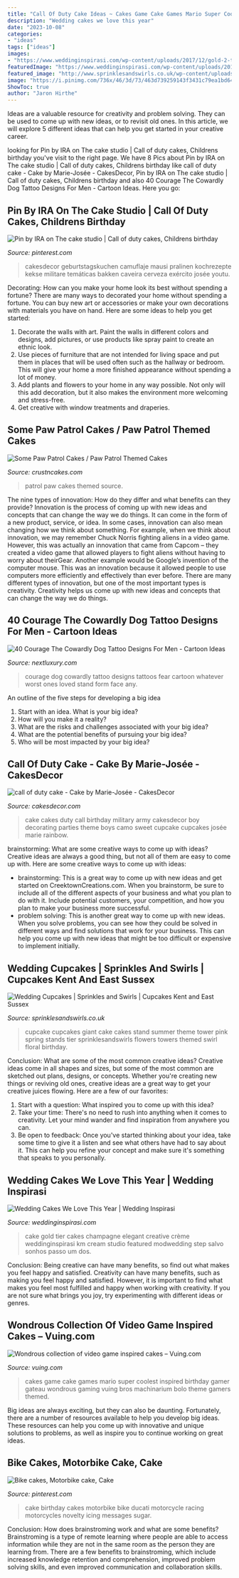 ```yaml
---
title: "Call Of Duty Cake Ideas ~ Cakes Game Cake Games Mario Super Coolest Inspired Birthday Gamer Gateau Wondrous Gaming Vuing Bros Machinarium Bolo Theme Gamers Themed"
description: "Wedding cakes we love this year"
date: "2023-10-08"
categories:
- "ideas"
tags: ["ideas"]
images:
- "https://www.weddinginspirasi.com/wp-content/uploads/2017/12/gold-2-tier-cream-floral-wedding-cake-26-mv.jpg"
featuredImage: "https://www.weddinginspirasi.com/wp-content/uploads/2017/12/gold-2-tier-cream-floral-wedding-cake-26-mv.jpg"
featured_image: "http://www.sprinklesandswirls.co.uk/wp-content/uploads/2012/11/Summer-brights-floral-cupcake-tower.jpg.jpg"
image: "https://i.pinimg.com/736x/46/3d/73/463d739259143f3431c79ea1bd64b66a.jpg"
ShowToc: true
author: "Jaron Hirthe"
---
```



Ideas are a valuable resource for creativity and problem solving. They can be used to come up with new ideas, or to revisit old ones. In this article, we will explore 5 different ideas that can help you get started in your creative career.

	

		
looking for Pin by IRA on The cake studio | Call of duty cakes, Childrens birthday you've visit to the right page. We have 8 Pics about Pin by IRA on The cake studio | Call of duty cakes, Childrens birthday like call of duty cake - Cake by Marie-Josée - CakesDecor, Pin by IRA on The cake studio | Call of duty cakes, Childrens birthday and also 40 Courage The Cowardly Dog Tattoo Designs For Men - Cartoon Ideas. Here you go:
		
    
## Pin By IRA On The Cake Studio | Call Of Duty Cakes, Childrens Birthday

<img loading=lazy src="https://i.pinimg.com/736x/46/3d/73/463d739259143f3431c79ea1bd64b66a.jpg" onerror="this.onerror=null;this.src='https://tse1.mm.bing.net/th?id=OIP.xRIDioZYpDM7pG__4i2-OAHaMT&amp;pid=15.1';" alt="Pin by IRA on The cake studio | Call of duty cakes, Childrens birthday">

_Source: pinterest.com_

>cakesdecor geburtstagskuchen camuflaje mausi pralinen kochrezepte kekse militare temáticas bakken caveira cerveza exército josée youtu. 

	

Decorating: How can you make your home look its best without spending a fortune?
There are many ways to decorated your home without spending a fortune. You can buy new art or accessories or make your own decorations with materials you have on hand. Here are some ideas to help you get started: 
1. Decorate the walls with art. Paint the walls in different colors and designs, add pictures, or use products like spray paint to create an ethnic look. 
2. Use pieces of furniture that are not intended for living space and put them in places that will be used often such as the hallway or bedroom. This will give your home a more finished appearance without spending a lot of money. 
3. Add plants and flowers to your home in any way possible. Not only will this add decoration, but it also makes the environment more welcoming and stress-free. 
4. Get creative with window treatments and draperies.

    
## Some Paw Patrol Cakes / Paw Patrol Themed Cakes

<img loading=lazy src="http://www.crustncakes.com/blog/wp-content/uploads/2015/12/a5480a603b7fbe193e732663dd402194.jpg" onerror="this.onerror=null;this.src='https://tse2.mm.bing.net/th?id=OIP.fF0e9BHx-wDG8IPGVUn-mgHaIo&amp;pid=15.1';" alt="Some Paw Patrol Cakes / Paw Patrol Themed Cakes">

_Source: crustncakes.com_

>patrol paw cakes themed source. 

	

The nine types of innovation: How do they differ and what benefits can they provide?
Innovation is the process of coming up with new ideas and concepts that can change the way we do things. It can come in the form of a new product, service, or idea. In some cases, innovation can also mean changing how we think about something. For example, when we think about innovation, we may remember Chuck Norris fighting aliens in a video game. However, this was actually an innovation that came from Capcom – they created a video game that allowed players to fight aliens without having to worry about theirGear. Another example would be Google’s invention of the computer mouse. This was an innovation because it allowed people to use computers more efficiently and effectively than ever before. There are many different types of innovation, but one of the most important types is creativity. Creativity helps us come up with new ideas and concepts that can change the way we do things.

    
## 40 Courage The Cowardly Dog Tattoo Designs For Men - Cartoon Ideas

<img loading=lazy src="http://nextluxury.com/wp-content/uploads/guys-courage-the-cowardly-dog-tattoo-design-ideas.jpg" onerror="this.onerror=null;this.src='https://tse4.mm.bing.net/th?id=OIP.hA6QjKDfsJb5t6x_AVD75QHaKT&amp;pid=15.1';" alt="40 Courage The Cowardly Dog Tattoo Designs For Men - Cartoon Ideas">

_Source: nextluxury.com_

>courage dog cowardly tattoo designs tattoos fear cartoon whatever worst ones loved stand form face any. 

	

An outline of the five steps for developing a big idea
1. Start with an idea. What is your big idea?
2. How will you make it a reality?
3. What are the risks and challenges associated with your big idea?
4. What are the potential benefits of pursuing your big idea?
5. Who will be most impacted by your big idea?

    
## Call Of Duty Cake - Cake By Marie-Josée - CakesDecor

<img loading=lazy src="https://pic.cakesdecor.com/m/zdeazl6lbi9rwadmevzj.jpg" onerror="this.onerror=null;this.src='https://tse3.mm.bing.net/th?id=OIP.Fnea-LF6dAgB7_7eizMNjQHaMT&amp;pid=15.1';" alt="call of duty cake - Cake by Marie-Josée - CakesDecor">

_Source: cakesdecor.com_

>cake cakes duty call birthday military army cakesdecor boy decorating parties theme boys camo sweet cupcake cupcakes josée marie rainbow. 

	

brainstorming: What are some creative ways to come up with ideas?
Creative ideas are always a good thing, but not all of them are easy to come up with. Here are some creative ways to come up with ideas: 
- brainstorming: This is a great way to come up with new ideas and get started on CreektownCreations.com. When you brainstorm, be sure to include all of the different aspects of your business and what you plan to do with it. Include potential customers, your competition, and how you plan to make your business more successful.
- problem solving: This is another great way to come up with new ideas. When you solve problems, you can see how they could be solved in different ways and find solutions that work for your business. This can help you come up with new ideas that might be too difficult or expensive to implement initially.

    
## Wedding Cupcakes | Sprinkles And Swirls | Cupcakes Kent And East Sussex

<img loading=lazy src="http://www.sprinklesandswirls.co.uk/wp-content/uploads/2012/11/Summer-brights-floral-cupcake-tower.jpg.jpg" onerror="this.onerror=null;this.src='https://tse3.mm.bing.net/th?id=OIP.dz0Rr7HVVDYIahminLz2ewHaLH&amp;pid=15.1';" alt="Wedding Cupcakes | Sprinkles and Swirls | Cupcakes Kent and East Sussex">

_Source: sprinklesandswirls.co.uk_

>cupcake cupcakes giant cake cakes stand summer theme tower pink spring stands tier sprinklesandswirls flowers towers themed swirl floral birthday. 

	

Conclusion: What are some of the most common creative ideas?
Creative ideas come in all shapes and sizes, but some of the most common are sketched out plans, designs, or concepts. Whether you're creating new things or reviving old ones, creative ideas are a great way to get your creative juices flowing. Here are a few of our favorites:
1. Start with a question: What inspired you to come up with this idea?
2. Take your time: There's no need to rush into anything when it comes to creativity. Let your mind wander and find inspiration from anywhere you can.
3. Be open to feedback: Once you've started thinking about your idea, take some time to give it a listen and see what others have had to say about it. This can help you refine your concept and make sure it's something that speaks to you personally.

    
## Wedding Cakes We Love This Year | Wedding Inspirasi

<img loading=lazy src="https://www.weddinginspirasi.com/wp-content/uploads/2017/12/gold-2-tier-cream-floral-wedding-cake-26-mv.jpg" onerror="this.onerror=null;this.src='https://tse4.mm.bing.net/th?id=OIP.yZ7a8zWu2icnrfWO2r2oGgHaLe&amp;pid=15.1';" alt="Wedding Cakes We Love This Year | Wedding Inspirasi">

_Source: weddinginspirasi.com_

>cake gold tier cakes champagne elegant creative crème weddinginspirasi km cream studio featured modwedding step salvo sonhos passo um dos. 

	

Conclusion: Being creative can have many benefits, so find out what makes you feel happy and satisfied.
Creativity can have many benefits, such as making you feel happy and satisfied. However, it is important to find what makes you feel most fulfilled and happy when working with creativity. If you are not sure what brings you joy, try experimenting with different ideas or genres.

    
## Wondrous Collection Of Video Game Inspired Cakes – Vuing.com

<img loading=lazy src="http://vuing.com/wp-content/uploads/2014/02/funny-coolest-eye-catching-video-games-animation-cakes-design-2.jpg" onerror="this.onerror=null;this.src='https://tse4.mm.bing.net/th?id=OIP.rsgKXis4pnmk5q38mPKgdwHaJt&amp;pid=15.1';" alt="Wondrous collection of video game inspired cakes – Vuing.com">

_Source: vuing.com_

>cakes game cake games mario super coolest inspired birthday gamer gateau wondrous gaming vuing bros machinarium bolo theme gamers themed. 

	

Big ideas are always exciting, but they can also be daunting. Fortunately, there are a number of resources available to help you develop big ideas. These resources can help you come up with innovative and unique solutions to problems, as well as inspire you to continue working on great ideas.

    
## Bike Cakes, Motorbike Cake, Cake

<img loading=lazy src="https://i.pinimg.com/736x/27/c8/9f/27c89fb1aaa2b1d652e2ef5e413226d0--motorcycle-cake-racing-motorcycles.jpg" onerror="this.onerror=null;this.src='https://tse1.mm.bing.net/th?id=OIP.dCguvBBJUAheNWsVitFsWAAAAA&amp;pid=15.1';" alt="Bike cakes, Motorbike cake, Cake">

_Source: pinterest.com_

>cake birthday cakes motorbike bike ducati motorcycle racing motorcycles novelty icing messages sugar. 

	

Conclusion: How does brainstroming work and what are some benefits?
Brainstroming is a type of remote learning where people are able to access information while they are not in the same room as the person they are learning from. There are a few benefits to brainstroming, which include increased knowledge retention and comprehension, improved problem solving skills, and even improved communication and collaboration skills.

